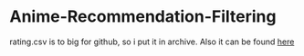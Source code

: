 # Anime-Recommendation-Filtering
rating.csv is to big for github, so i put it in archive. Also it can be found [here](https://www.kaggle.com/datasets/CooperUnion/anime-recommendations-database) 
